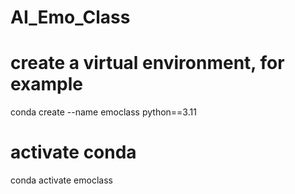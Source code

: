 # AI_Emo_Class

# create a virtual environment, for example 
conda create --name emoclass python==3.11      

# activate conda
conda activate emoclass